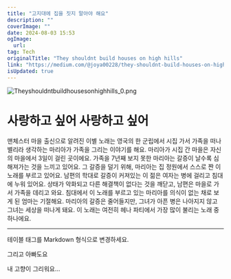 ```yaml
---
title: "고지대에 집을 짓지 말아야 해요"
description: ""
coverImage: ""
date: 2024-08-03 15:53
ogImage: 
  url: 
tag: Tech
originalTitle: "They shouldnt build houses on high hills"
link: "https://medium.com/@joya00228/they-shouldnt-build-houses-on-high-hills-98ba005ce372"
isUpdated: true
---
```






![Theyshouldntbuildhousesonhighhills_0.png](/assets/img/Theyshouldntbuildhousesonhighhills_0.png)

# 사랑하고 싶어 사랑하고 싶어

맨체스터 마을 출신으로 알려진 이별 노래는 영국의 한 군립에서 시집 가서 가족을 떠나 별리라 생각하는 마리아가 가족을 그리는 이야기를 해요. 마리아가 시집 간 마을은 자신의 마을에서 3일이 걸린 곳이에요. 가족을 7년째 보지 못한 마리아는 갈증이 날수록 심해져가는 것을 느끼고 있어요. 그 갈증을 덜기 위해, 마리아는 집 정원에서 스스로 짠 이 노래를 부르고 있어요. 남편의 학대로 갈증이 커져있는 이 젊은 여자는 병에 걸리고 침대에 누워 있어요. 상태가 악화되고 다른 해결책이 없다는 것을 깨닫고, 남편은 마을로 가서 가족을 데리고 와요. 침대에서 이 노래를 부르고 있는 마리아를 의식이 없는 채로 보게 된 엄마는 기절해요. 마리아의 갈증은 줄어들지만, 그녀가 아픈 병은 나아지지 않고 그녀는 세상을 떠나게 돼요. 이 노래는 여전히 헤나 파티에서 가장 많이 불리는 노래 중 하나에요.

---

<div class="content-ad"></div>

테이블 태그를 Markdown 형식으로 변경하세요.

<div class="content-ad"></div>

그리고 아빠도요

내 고향이 그리워요...
